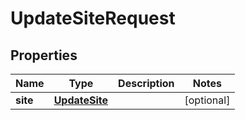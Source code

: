

# UpdateSiteRequest


## Properties

| Name | Type | Description | Notes |
|------------ | ------------- | ------------- | -------------|
|**site** | [**UpdateSite**](UpdateSite.md) |  |  [optional] |




